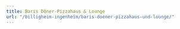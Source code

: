 ```yaml
---
title: Baris Döner-Pizzahaus & Lounge
url: "/billigheim-ingenheim/baris-doener-pizzahaus-und-lounge/"
---
```

